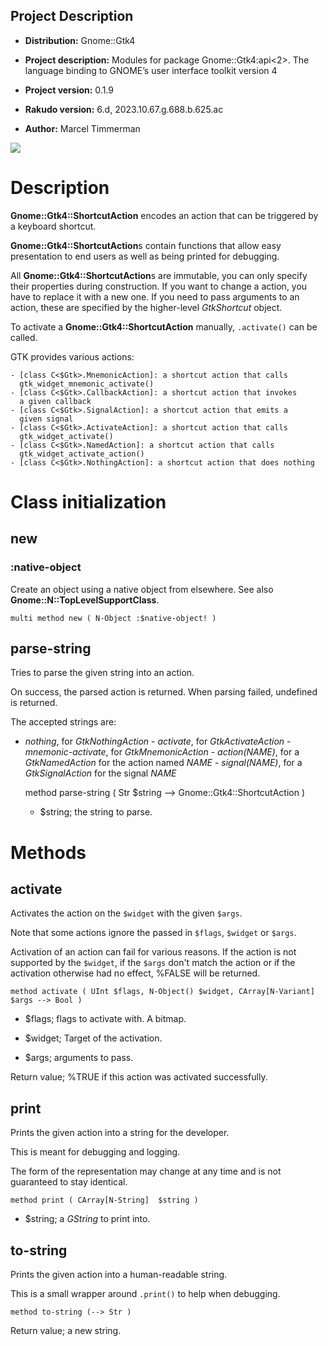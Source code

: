 Project Description
-------------------

  * **Distribution:** Gnome::Gtk4

  * **Project description:** Modules for package Gnome::Gtk4:api<2>. The language binding to GNOME’s user interface toolkit version 4

  * **Project version:** 0.1.9

  * **Rakudo version:** 6.d, 2023.10.67.g.688.b.625.ac

  * **Author:** Marcel Timmerman

![](images/shortcutaction.png)

Description
===========

**Gnome::Gtk4::ShortcutAction** encodes an action that can be triggered by a keyboard shortcut.

**Gnome::Gtk4::ShortcutAction**s contain functions that allow easy presentation to end users as well as being printed for debugging.

All **Gnome::Gtk4::ShortcutAction**s are immutable, you can only specify their properties during construction. If you want to change a action, you have to replace it with a new one. If you need to pass arguments to an action, these are specified by the higher-level *GtkShortcut* object.

To activate a **Gnome::Gtk4::ShortcutAction** manually, `.activate()` can be called.

GTK provides various actions:

    - [class C<$Gtk>.MnemonicAction]: a shortcut action that calls
      gtk_widget_mnemonic_activate()
    - [class C<$Gtk>.CallbackAction]: a shortcut action that invokes
      a given callback
    - [class C<$Gtk>.SignalAction]: a shortcut action that emits a
      given signal
    - [class C<$Gtk>.ActivateAction]: a shortcut action that calls
      gtk_widget_activate()
    - [class C<$Gtk>.NamedAction]: a shortcut action that calls
      gtk_widget_activate_action()
    - [class C<$Gtk>.NothingAction]: a shortcut action that does nothing

Class initialization
====================

new
---

### :native-object

Create an object using a native object from elsewhere. See also **Gnome::N::TopLevelSupportClass**.

    multi method new ( N-Object :$native-object! )

parse-string
------------

Tries to parse the given string into an action.

On success, the parsed action is returned. When parsing failed, undefined is returned.

The accepted strings are:

- *nothing*, for *GtkNothingAction* - *activate*, for *GtkActivateAction* - *mnemonic-activate*, for *GtkMnemonicAction* - *action(NAME)*, for a *GtkNamedAction* for the action named *NAME* - *signal(NAME)*, for a *GtkSignalAction* for the signal *NAME*

    method parse-string ( Str $string --> Gnome::Gtk4::ShortcutAction )

  * $string; the string to parse.

Methods
=======

activate
--------

Activates the action on the `$widget` with the given `$args`.

Note that some actions ignore the passed in `$flags`, `$widget` or `$args`.

Activation of an action can fail for various reasons. If the action is not supported by the `$widget`, if the `$args` don't match the action or if the activation otherwise had no effect, %FALSE will be returned.

    method activate ( UInt $flags, N-Object() $widget, CArray[N-Variant] $args --> Bool )

  * $flags; flags to activate with. A bitmap.

  * $widget; Target of the activation.

  * $args; arguments to pass.

Return value; %TRUE if this action was activated successfully. 

print
-----

Prints the given action into a string for the developer.

This is meant for debugging and logging.

The form of the representation may change at any time and is not guaranteed to stay identical.

    method print ( CArray[N-String]  $string )

  * $string; a *GString* to print into.

to-string
---------

Prints the given action into a human-readable string.

This is a small wrapper around `.print()` to help when debugging.

    method to-string (--> Str )

Return value; a new string. 
